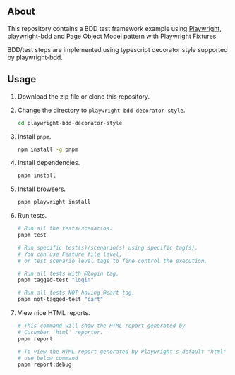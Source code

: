 ## About

This repository contains a BDD test framework example using [Playwright](https://playwright.dev), [playwright-bdd](https://github.com/vitalets/playwright-bdd) and Page Object Model pattern with Playwright Fixtures.

BDD/test steps are implemented using typescript decorator style supported by playwright-bdd.

## Usage

1. Download the zip file or clone this repository.
2. Change the directory to `playwright-bdd-decorator-style`.

   ```sh
   cd playwright-bdd-decorator-style
   ```

3. Install `pnpm`.

   ```sh
   npm install -g pnpm
   ```

4. Install dependencies.

   ```sh
   pnpm install
   ```

5. Install browsers.

   ```sh
   pnpm playwright install
   ```

6. Run tests.

   ```sh
   # Run all the tests/scenarios.
   pnpm test

   # Run specific test(s)/scenario(s) using specific tag(s).
   # You can use Feature file level,
   # or test scenario level tags to fine control the execution.

   # Run all tests with @login tag.
   pnpm tagged-test "login"

   # Run all tests NOT having @cart tag.
   pnpm not-tagged-test "cart"
   ```

7. View nice HTML reports.

   ```sh
   # This command will show the HTML report generated by
   # Cucumber 'html' reporter.
   pnpm report

   # To view the HTML report generated by Playwright's default "html" reporter
   # use below command
   pnpm report:debug
   ```
